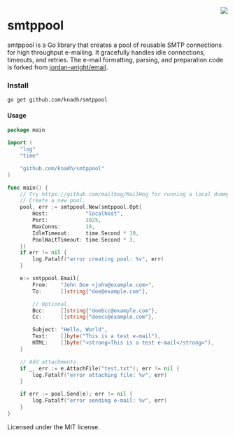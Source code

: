 <a href="https://zerodha.tech"><img src="https://zerodha.tech/static/images/github-badge.svg" align="right" /></a>

smtppool
========

smtppool is a Go library that creates a pool of reusable SMTP connections for high throughput e-mailing. It gracefully handles idle connections, timeouts, and retries. The e-mail formatting, parsing, and preparation code is forked from [jordan-wright/email](https://github.com/jordan-wright/email).


### Install
```go get github.com/knadh/smtppool```


#### Usage
```go
package main

import (
	"log"
	"time"

	"github.com/knadh/smtppool"
)

func main() {
	// Try https://github.com/mailhog/MailHog for running a local dummy SMTP server.
	// Create a new pool.
	pool, err := smtppool.New(smtppool.Opt{
		Host:            "localhost",
		Port:            1025,
		MaxConns:        10,
		IdleTimeout:     time.Second * 10,
		PoolWaitTimeout: time.Second * 3,
	})
	if err != nil {
		log.Fatalf("error creating pool: %v", err)
	}

	e:= smtppool.Email{
		From:    "John Doe <john@example.com>",
		To:      []string{"doe@example.com"},

		// Optional.
		Bcc:     []string{"doebcc@example.com"},
		Cc:      []string{"doecc@example.com"},

		Subject: "Hello, World",
		Text:    []byte("This is a test e-mail"),
		HTML:    []byte("<strong>This is a test e-mail</strong>"),
	}

	// Add attachments.
	if _, err := e.AttachFile("test.txt"); err != nil {
		log.Fatalf("error attaching file: %v", err)
	}

	if err := pool.Send(e); err != nil {
		log.Fatalf("error sending e-mail: %v", err)
	}
}
```

Licensed under the MIT license.
